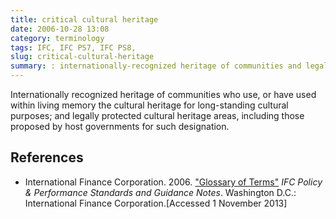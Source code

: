 ```yaml
---
title: critical cultural heritage
date: 2006-10-28 13:08
category: terminology
tags: IFC, IFC PS7, IFC PS8,
slug: critical-cultural-heritage
summary: : internationally-recognized heritage of communities and legally protected cultural heritage areas
---
```


<!--
summary:
-->

Internationally recognized heritage of communities who use, or have used within living memory the cultural heritage for long-standing cultural purposes; and legally protected cultural heritage areas, including those proposed by host governments for such designation.

## References

* International Finance Corporation. 2006. ["Glossary of Terms"](http://www.ifc.org/wps/wcm/connect/9a9464804885598c8364d36a6515bb18/Glossary%2Bof%2BTerms.pdf?MOD=AJPERES&attachment=true&id=1322803900995) *IFC Policy & Performance Standards and Guidance Notes*. Washington D.C.: International Finance Corporation.[Accessed 1 November 2013]
